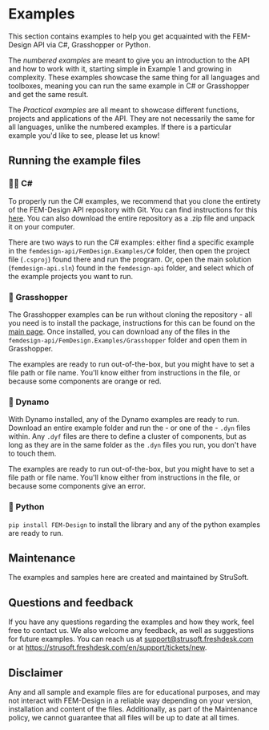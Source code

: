 # Examples
This section contains examples to help you get acquainted with the FEM-Design API via C#, Grasshopper or Python.

The _numbered examples_ are meant to give you an introduction to the API and how to work with it, starting simple in Example 1 and growing in complexity. These examples showcase the same thing for all languages and toolboxes, meaning you can run the same example in C# or Grasshopper and get the same result.

The _Practical examples_ are all meant to showcase different functions, projects and applications of the API. They are not necessarily the same for all languages, unlike the numbered examples. If there is a particular example you'd like to see, please let us know!

## Running the example files

### 👩‍💻 C#
To properly run the C# examples, we recommend that you clone the entirety of the FEM-Design API repository with Git. You can find instructions for this [here](https://docs.github.com/en/repositories/creating-and-managing-repositories/cloning-a-repository). You can also download the entire repository as a .zip file and unpack it on your computer.

There are two ways to run the C# examples: either find a specific example in the `femdesign-api/FemDesign.Examples/C#` folder, then open the project file (`.csproj`) found there and run the program. Or, open the main solution (`femdesign-api.sln`) found in the `femdesign-api` folder, and select which of the example projects you want to run. 

### 🦗 Grasshopper
The Grasshopper examples can be run without cloning the repository - all you need is to install the package, instructions for this can be found on the [main page](https://github.com/strusoft/femdesign-api#-grasshopper). Once installed, you can download any of the files in the `femdesign-api/FemDesign.Examples/Grasshopper` folder and open them in Grasshopper.

The examples are ready to run out-of-the-box, but you might have to set a file path or file name. You'll know either from instructions in the file, or because some components are orange or red.

### 🤖 Dynamo
With Dynamo installed, any of the Dynamo examples are ready to run. Download an entire example folder and run the - or one of the - `.dyn` files within. Any `.dyf` files are there to define a cluster of components, but as long as they are in the same folder as the `.dyn` files you run, you don't have to touch them.

The examples are ready to run out-of-the-box, but you might have to set a file path or file name. You'll know either from instructions in the file, or because some components give an error.

### 🐍 Python
`pip install FEM-Design` to install the library and any of the python examples are ready to run.

## Maintenance
The examples and samples here are created and maintained by StruSoft.

## Questions and feedback
If you have any questions regarding the examples and how they work, feel free to contact us. We also welcome any feedback, as well as suggestions for future examples. You can reach us at support@strusoft.freshdesk.com or at https://strusoft.freshdesk.com/en/support/tickets/new.

## Disclaimer
Any and all sample and example files are for educational purposes, and may not interact with FEM-Design in a reliable way depending on your version, installation and content of the files. Additionally, as part of the Maintenance policy, we cannot guarantee that all files will be up to date at all times.
